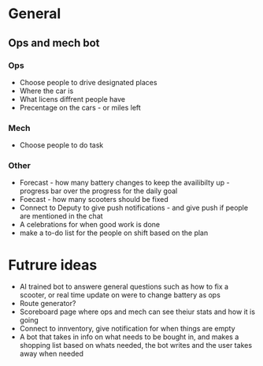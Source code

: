 # General 

## Ops and mech bot

### Ops 
- Choose people to drive designated places
- Where the car is
- What licens diffrent people have
- Precentage on the cars - or miles left

### Mech
- Choose people to do task

### Other
- Forecast - how many battery changes to keep the availibilty up - progress bar over the progress for the daily goal
- Foecast - how many scooters should be fixed
- Connect to Deputy to give push notifications - and give push if people are mentioned in the chat
- A celebrations for when good work is done
- make a to-do list for the people on shift based on the plan


# Futrure ideas
- AI trained bot to answere general questions such as how to fix a scooter, or real time update on were to change battery as ops
- Route generator?
- Scoreboard page where ops and mech can see theiur stats and how it is going
- Connect to innventory, give notification for when things are empty
- A bot that takes in info on what needs to be bought in, and makes a shopping list based on whats needed, the bot writes and the user takes away when needed
